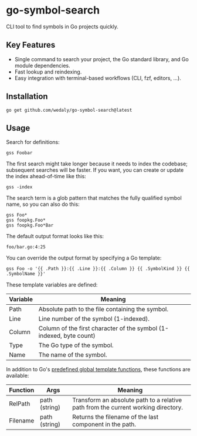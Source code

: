 go-symbol-search
================

CLI tool to find symbols in Go projects quickly.

Key Features
------------

-	Single command to search your project, the Go standard library, and Go module dependencies.
-	Fast lookup and reindexing.
-	Easy integration with terminal-based workflows (CLI, fzf, editors, ...).

Installation
------------

```
go get github.com/wedaly/go-symbol-search@latest
```

Usage
-----

Search for definitions:

```
gss Foobar
```

The first search might take longer because it needs to index the codebase; subsequent searches will be faster. If you want, you can create or update the index ahead-of-time like this:

```
gss -index
```

The search term is a glob pattern that matches the fully qualified symbol name, so you can also do this:

```
gss Foo*
gss foopkg.Foo*
gss foopkg.Foo*Bar
```

The default output format looks like this:

```
foo/bar.go:4:25
```

You can override the output format by specifying a Go template:

```
gss Foo -o '{{ .Path }}:{{ .Line }}:{{ .Column }} {{ .SymbolKind }} {{ .SymbolName }}'
```

These template variables are defined:

| Variable | Meaning                                                             |
|----------|---------------------------------------------------------------------|
| Path     | Absolute path to the file containing the symbol.                    |
| Line     | Line number of the symbol (1-indexed).                              |
| Column   | Column of the first character of the symbol (1-indexed, byte count) |
| Type     | The Go type of the symbol.                                          |
| Name     | The name of the symbol.                                             |

In addition to Go's [predefined global template functions](https://pkg.go.dev/text/template#hdr-Functions), these functions are available:

| Function | Args          | Meaning                                                                           |
|----------|---------------|-----------------------------------------------------------------------------------|
| RelPath  | path (string) | Transform an absolute path to a relative path from the current working directory. |
| Filename | path (string) | Returns the filename of the last component in the path.                           |
